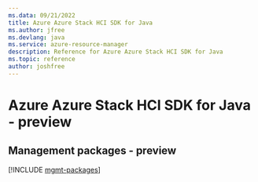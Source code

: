 ```yaml
---
ms.data: 09/21/2022
title: Azure Azure Stack HCI SDK for Java
ms.author: jfree
ms.devlang: java
ms.service: azure-resource-manager
description: Reference for Azure Azure Stack HCI SDK for Java
ms.topic: reference
author: joshfree
---
```

# Azure Azure Stack HCI SDK for Java - preview

## Management packages - preview
[!INCLUDE [mgmt-packages](azure-stack-hci-mgmt-index.md)]